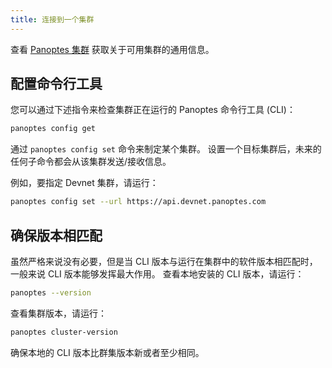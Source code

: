 ```yaml
---
title: 连接到一个集群
---
```


查看 [Panoptes 集群](../clusters.md) 获取关于可用集群的通用信息。

## 配置命令行工具

您可以通过下述指令来检查集群正在运行的 Panoptes 命令行工具 (CLI)：

```bash
panoptes config get
```

通过 `panoptes config set` 命令来制定某个集群。 设置一个目标集群后，未来的任何子命令都会从该集群发送/接收信息。

例如，要指定 Devnet 集群，请运行：

```bash
panoptes config set --url https://api.devnet.panoptes.com
```

## 确保版本相匹配

虽然严格来说没有必要，但是当 CLI 版本与运行在集群中的软件版本相匹配时，一般来说 CLI 版本能够发挥最大作用。 查看本地安装的 CLI 版本，请运行：

```bash
panoptes --version
```

查看集群版本，请运行：

```bash
panoptes cluster-version
```

确保本地的 CLI 版本比群集版本新或者至少相同。
